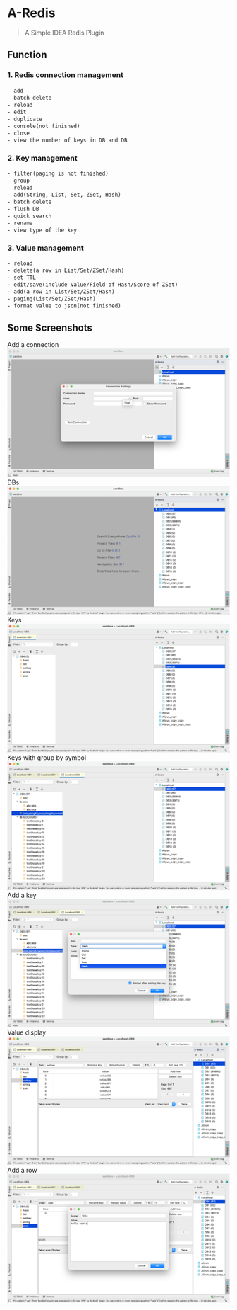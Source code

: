 # A-Redis
> A Simple IDEA Redis Plugin

## Function
### 1. Redis connection management
    - add
    - batch delete
    - reload
    - edit
    - duplicate
    - console(not finished)
    - close
    - view the number of keys in DB and DB

### 2. Key management
    - filter(paging is not finished)
    - group
    - reload
    - add(String, List, Set, ZSet, Hash)
    - batch delete
    - flush DB
    - quick search
    - rename
    - view type of the key

### 3. Value management
    - reload
    - delete(a row in List/Set/ZSet/Hash)
    - set TTL
    - edit/save(include Value/Field of Hash/Score of ZSet)
    - add(a row in List/Set/ZSet/Hash)
    - paging(List/Set/ZSet/Hash)
    - format value to json(not finished)

## Some Screenshots
Add a connection
![new-connection](./img/new-connection.png)
DBs
![dbs](./img/dbs.png)
Keys
![keys](./img/keys.png)
Keys with group by symbol
![keys-with-group](./img/keys-with-group.png)
Add a key
![new-a-key](./img/new-a-key.png)
Value display
![value-display](./img/value-display.png)
Add a row
![add-row](./img/add-row.png)
